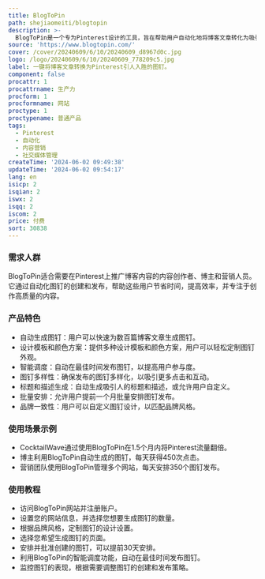 ```yaml
---
title: BlogToPin
path: shejiaomeiti/blogtopin
description: >-
  BlogToPin是一个专为Pinterest设计的工具，旨在帮助用户自动化地将博客文章转化为吸引人的图钉（Pins），从而吸引更多的有机流量和潜在客户。它通过简化图钉的创建和管理，让用户能够专注于内容创作，而不必花费大量时间在Pinterest上手动创建和安排图钉。
source: 'https://www.blogtopin.com/'
cover: /cover/20240609/6/10/20240609_d8967d0c.jpg
logo: /logo/20240609/6/10/20240609_778209c5.jpg
label: 一键将博客文章转换为Pinterest引人入胜的图钉。
component: false
procattr: 1
procattrname: 生产力
procform: 1
procformname: 网站
proctype: 1
proctypename: 普通产品
tags:
  - Pinterest
  - 自动化
  - 内容营销
  - 社交媒体管理
createTime: '2024-06-02 09:49:38'
updateTime: '2024-06-02 09:54:17'
lang: en
isicp: 2
isqian: 2
iswx: 2
isqq: 2
iscom: 2
price: 付费
sort: 30838
---
```




### 需求人群
BlogToPin适合需要在Pinterest上推广博客内容的内容创作者、博主和营销人员。它通过自动化图钉的创建和发布，帮助这些用户节省时间，提高效率，并专注于创作高质量的内容。

### 产品特色
* 自动生成图钉：用户可以快速为数百篇博客文章生成图钉。
* 设计模板和颜色方案：提供多种设计模板和颜色方案，用户可以轻松定制图钉外观。
* 智能调度：自动在最佳时间发布图钉，以提高用户参与度。
* 图钉多样性：确保发布的图钉多样化，以吸引更多点击和互动。
* 标题和描述生成：自动生成吸引人的标题和描述，或允许用户自定义。
* 批量安排：允许用户提前一个月批量安排图钉发布。
* 品牌一致性：用户可以自定义图钉设计，以匹配品牌风格。

### 使用场景示例
* CocktailWave通过使用BlogToPin在1.5个月内将Pinterest流量翻倍。
* 博主利用BlogToPin自动生成的图钉，每天获得450次点击。
* 营销团队使用BlogToPin管理多个网站，每天安排350个图钉发布。

### 使用教程
* 访问BlogToPin网站并注册账户。
* 设置您的网站信息，并选择您想要生成图钉的数量。
* 根据品牌风格，定制图钉的设计设置。
* 选择您希望生成图钉的页面。
* 安排并批准创建的图钉，可以提前30天安排。
* 利用BlogToPin的智能调度功能，自动在最佳时间发布图钉。
* 监控图钉的表现，根据需要调整图钉的创建和发布策略。

  
